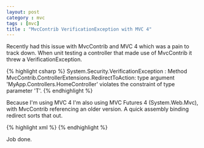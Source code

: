 ```yaml
---
layout: post
category : mvc
tags : [mvc]
title : "MvcContrib VerificationException with MVC 4"
---
```


Recently had this issue with MvcContrib and MVC 4 which was a pain to track down. When unit testing a controller that made use of MvcContrib it threw a VerificationException.

{% highlight csharp %}
System.Security.VerificationException : Method MvcContrib.ControllerExtensions.RedirectToAction:
type argument 'MyApp.Controllers.HomeController' violates the constraint of type parameter 'T'.
{% endhighlight %}

Because I'm using MVC 4 I'm also using MVC Futures 4 (System.Web.Mvc), with MvcContrib referencing an older version. A quick assembly binding redirect sorts that out.

{% highlight xml %}
<runtime>
	<assemblyBinding xmlns="urn:schemas-microsoft-com:asm.v1">
		<dependentAssembly>
			<assemblyIdentity name="System.Web.Mvc" publicKeyToken="31bf3856ad364e35" />
			<bindingRedirect oldVersion="1.0.0.0-3.0.0.0" newVersion="4.0.0.0" />
		</dependentAssembly>
	</assemblyBinding>
</runtime>
{% endhighlight %}

Job done.